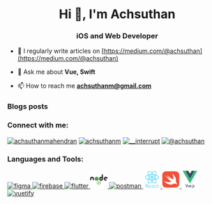 <h1 align="center">Hi 👋, I'm Achsuthan</h1>
<h3 align="center">iOS and Web Developer</h3>

- 📝 I regularly write articles on [https://medium.com/@achsuthan](https://medium.com/@achsuthan)

- 💬 Ask me about **Vue, Swift**

- 📫 How to reach me **achsuthanm@gmail.com**

### Blogs posts
<!-- BLOG-POST-LIST:START -->
<!-- BLOG-POST-LIST:END -->

<h3 align="left">Connect with me:</h3>
<p align="left">
<a href="https://linkedin.com/in/achsuthanmahendran" target="blank"><img align="center" src="https://www.iconfinder.com/icons/5296501/linkedin_network_linkedin_logo_icon" alt="achsuthanmahendran" height="30" width="40" /></a>
<a href="https://fb.com/achsuthanm" target="blank"><img align="center" src="https://www.iconfinder.com/icons/5296499/fb_facebook_facebook_logo_icon" alt="achsuthanm" height="30" width="40" /></a>
<a href="https://instagram.com/__interrupt" target="blank"><img align="center" src="https://www.iconfinder.com/icons/5296765/camera_instagram_instagram_logo_icon" alt="__interrupt" height="30" width="40" /></a>
<a href="https://medium.com/@achsuthan" target="blank"><img align="center" src="https://cdn.jsdelivr.net/npm/simple-icons@3.0.1/icons/medium.svg" alt="@achsuthan" height="30" width="40" /></a>
</p>

<h3 align="left">Languages and Tools:</h3>
<p align="left"> <a href="https://www.figma.com/" target="_blank"> <img src="https://www.vectorlogo.zone/logos/figma/figma-icon.svg" alt="figma" width="40" height="40"/> </a> <a href="https://firebase.google.com/" target="_blank"> <img src="https://www.vectorlogo.zone/logos/firebase/firebase-icon.svg" alt="firebase" width="40" height="40"/> </a> <a href="https://flutter.dev" target="_blank"> <img src="https://www.vectorlogo.zone/logos/flutterio/flutterio-icon.svg" alt="flutter" width="40" height="40"/> </a> <a href="https://nodejs.org" target="_blank"> <img src="https://raw.githubusercontent.com/devicons/devicon/master/icons/nodejs/nodejs-original-wordmark.svg" alt="nodejs" width="40" height="40"/> </a> <a href="https://postman.com" target="_blank"> <img src="https://www.vectorlogo.zone/logos/getpostman/getpostman-icon.svg" alt="postman" width="40" height="40"/> </a> <a href="https://reactjs.org/" target="_blank"> <img src="https://raw.githubusercontent.com/devicons/devicon/master/icons/react/react-original-wordmark.svg" alt="react" width="40" height="40"/> </a> <a href="https://developer.apple.com/swift/" target="_blank"> <img src="https://raw.githubusercontent.com/devicons/devicon/master/icons/swift/swift-original.svg" alt="swift" width="40" height="40"/> </a> <a href="https://vuejs.org/" target="_blank"> <img src="https://raw.githubusercontent.com/devicons/devicon/master/icons/vuejs/vuejs-original-wordmark.svg" alt="vuejs" width="40" height="40"/> </a> <a href="https://vuetifyjs.com/en/" target="_blank"> <img src="https://bestofjs.org/logos/vuetify.svg" alt="vuetify" width="40" height="40"/> </a> </p>
